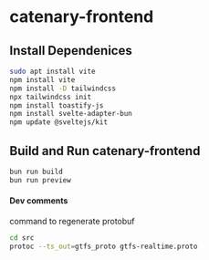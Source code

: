 # catenary-frontend
## Install Dependenices
```bash
sudo apt install vite
npm install vite
npm install -D tailwindcss
npx tailwindcss init
npm install toastify-js
npm install svelte-adapter-bun
npm update @sveltejs/kit
```
## Build and Run catenary-frontend
```bash
bun run build
bun run preview
```

#### Dev comments

command to regenerate protobuf

```bash
cd src
protoc --ts_out=gtfs_proto gtfs-realtime.proto 
```
